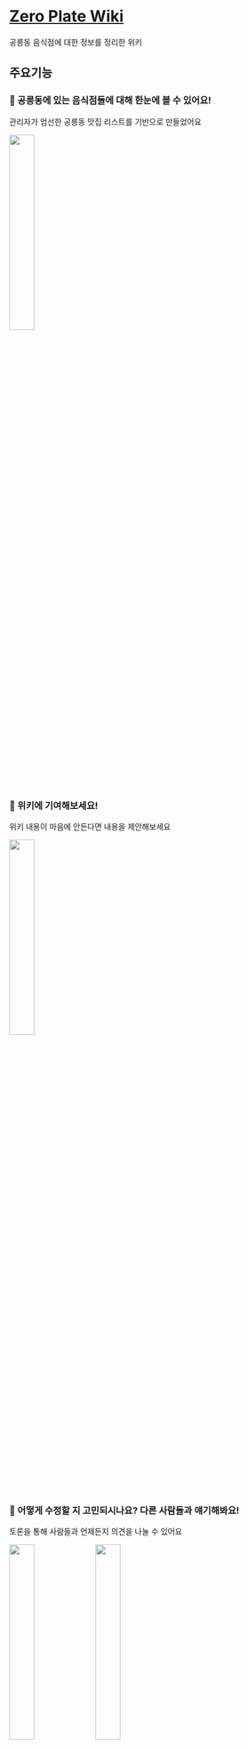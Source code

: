 # [Zero Plate Wiki](https://zero-plate.netlify.app)
공릉동 음식점에 대한 정보를 정리한 위키 

## 주요기능
### 🔔 공릉동에 있는 음식점들에 대해 한눈에 볼 수 있어요! 
관리자가 엄선한 공릉동 맛집 리스트를 기반으로 만들었어요
<p align="left" >
<img width ="30%" src="https://github.com/Astin01/plate-web/assets/60924984/bfd71722-15d7-4179-afab-dd9f46770ca8" / >
</p>

### 📢 위키에 기여해보세요! 
위키 내용이 마음에 안든다면 내용을 제안해보세요 
<p align="left" >
<img width ="30%" src="https://github.com/Astin01/plate-web/assets/60924984/911d1dcd-c681-4093-bfbb-332cf104453f" / >
</p>

### 🤔 어떻게 수정할 지 고민되시나요? 다른 사람들과 얘기해봐요!
토론을 통해 사람들과 언제든지 의견을 나눌 수 있어요
<p align="left" >
<img width ="30%" src="https://github.com/Astin01/plate-web/assets/60924984/7f01be3e-232f-43a4-bff7-aa5de1ee95f4" / >
  <img width ="30%" src="https://github.com/Astin01/plate-web/assets/60924984/3b80633b-8136-4338-b396-42809a0d6f7a" / >
</p>

### 🎁 관리자가 확인 후 반영해드립니다!
제안글은 관리자만 반영할 수 있으니 걱정하지 마세요 
<p align="left" >
<img width ="30%" src="https://github.com/Astin01/plate-web/assets/60924984/33cdf24b-2029-43e5-b8e8-96e9a6e0e154" / >
</p>

## 프로젝트 기술 스택
### 프론트 엔드 
메인: react, javascript

스타일: react-bootstrap

상태 관리: context API

## 백엔드
Language: Java 17

Framework: Spring Boot / Spring MVC

Data: Spring Data JPA / MySQL / JWT

## ERD
<img width="100%" alt="image" src="https://github.com/Astin01/plate-web/assets/60924984/fb87a97e-bdb3-4d16-8883-973fdf7b564a">

## 인프라 아키텍처
<img width="80%" alt="image" src="https://github.com/Astin01/plate-web/assets/60924984/980a8e53-9c93-4170-8274-e10c9b057792">

## 연관 레포지토리
- [zeroplate_back](https://github.com/Astin01/plate-api/tree/main)


